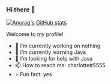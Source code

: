 ### Hi there 👋

[![Anurag's GitHub stats](https://github-readme-stats.vercel.app/api?username=heyitsmikk)](https://github.com/anuraghazra/github-readme-stats)

Welcome to my profile!

- 🔭 I’m currently working on nothing
- 🌱 I’m currently learning Java
- 🤔 I’m looking for help with Java
- 📫 How to reach me: charlotte#5555
- ⚡ Fun fact: yes

